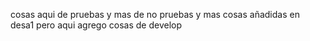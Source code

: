 cosas aqui de pruebas
y mas de no pruebas 
y mas cosas añadidas en desa1
pero aqui agrego cosas de develop
